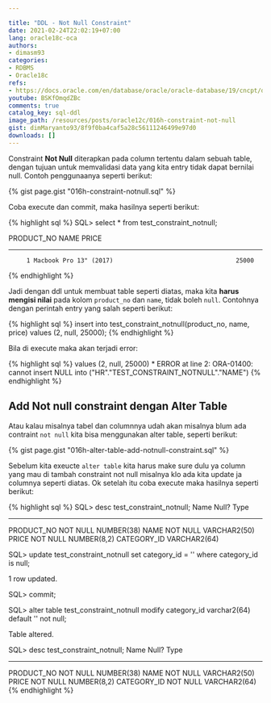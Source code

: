 ```yaml
---

title: "DDL - Not Null Constraint"
date: 2021-02-24T22:02:19+07:00
lang: oracle18c-oca
authors:
- dimasm93
categories:
- RDBMS
- Oracle18c
refs: 
- https://docs.oracle.com/en/database/oracle/oracle-database/19/cncpt/data-integrity.html#GUID-CF2E06A6-6A35-46CE-808E-305A459457CC
youtube: BSKfOmqdZBc
comments: true
catalog_key: sql-ddl
image_path: /resources/posts/oracle12c/016h-constraint-not-null
gist: dimMaryanto93/8f9f0ba4caf5a28c56111246499e97d0
downloads: []
---
```


Constraint **Not Null** diterapkan pada column tertentu dalam sebuah table, dengan tujuan untuk memvalidasi data yang kita entry tidak dapat bernilai null. Contoh penggunaanya seperti berikut:

<!--more-->

{% gist page.gist "016h-constraint-notnull.sql" %}

Coba execute dan commit, maka hasilnya seperti berikut:

{% highlight sql %}
SQL> select * from test_constraint_notnull;

PRODUCT_NO NAME                                                    PRICE
---------- -------------------------------------------------- ----------
         1 Macbook Pro 13" (2017)                                  25000

{% endhighlight %}

Jadi dengan ddl untuk membuat table seperti diatas, maka kita **harus mengisi nilai** pada kolom `product_no` dan `name`, tidak boleh `null`. Contohnya dengan perintah entry yang salah seperti berikut:

{% highlight sql %}
insert into test_constraint_notnull(product_no, name, price)
values (2, null, 25000);
{% endhighlight %}


Bila di execute maka akan terjadi error:

{% highlight sql %}
values (2, null, 25000)
           *
ERROR at line 2:
ORA-01400: cannot insert NULL into ("HR"."TEST_CONSTRAINT_NOTNULL"."NAME")
{% endhighlight %}


## Add Not null constraint dengan Alter Table

Atau kalau misalnya tabel dan columnnya udah akan misalnya blum ada contraint `not null` kita bisa menggunakan alter table, seperti berikut:

{% gist page.gist "016h-alter-table-add-notnull-constraint.sql" %}

Sebelum kita exeucte `alter table` kita harus make sure dulu ya column yang mau di tambah constraint not null misalnya klo ada kita update ja columnya seperti diatas. Ok setelah itu coba execute maka hasilnya seperti berikut:

{% highlight sql %}
SQL> desc test_constraint_notnull;
 Name                                      Null?    Type
 ----------------------------------------- -------- ----------------------------
 PRODUCT_NO                                NOT NULL NUMBER(38)
 NAME                                      NOT NULL VARCHAR2(50)
 PRICE                                     NOT NULL NUMBER(8,2)
 CATEGORY_ID                                        VARCHAR2(64)


SQL> update test_constraint_notnull
set category_id = ''
where category_id is null;

1 row updated.

SQL> commit;

SQL> alter table test_constraint_notnull
    modify category_id varchar2(64) default '' not null;

Table altered.

SQL> desc test_constraint_notnull;
 Name                                      Null?    Type
 ----------------------------------------- -------- ----------------------------
 PRODUCT_NO                                NOT NULL NUMBER(38)
 NAME                                      NOT NULL VARCHAR2(50)
 PRICE                                     NOT NULL NUMBER(8,2)
 CATEGORY_ID                               NOT NULL VARCHAR2(64)
{% endhighlight %}